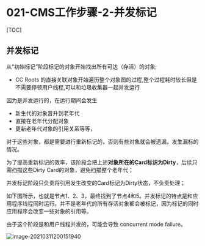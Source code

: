 # 021-CMS工作步骤-2-并发标记

[TOC]

## 并发标记

从“初始标记”阶段标记的对象开始找出所有可达（存活）的对象;

- CC Roots 的直接关联对象开始遍历整个对象图的过程,整个过程耗时较长但是不需要停顿用户线程,可以和垃圾收集器一起并发运行

因为是并发运行的，在运行期间会发生

- 新生代的对象晋升到老年代
- 直接在老年代分配对象
- 更新老年代对象的引用关系等等，

对于这些对象，都是需要进行重新标记的，否则有些对象就会被遗漏，发生漏标的情况。

为了提高重新标记的效率，该阶段会把上述**对象所在的Card标识为Dirty**，后续只需扫描这些Dirty Card的对象，避免扫描整个老年代；

并发标记阶段只负责将引用发生改变的Card标记为Dirty状态，不负责处理；

如下图所示，也就是节点1、2、3，最终找到了节点4和5。并发标记的特点是和应用程序线程同时运行。并不是老年代的所有存活对象都会被标记，因为标记的同时应用程序会改变一些对象的引用等。

由于这个阶段是和用户线程并发的，可能会导致 concurrent mode failure。

![image-20210311200151940](../../../../assets/image-20210311200151940.png)